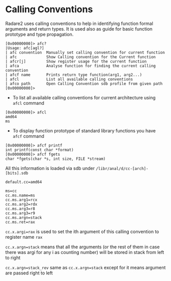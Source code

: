 # Calling Conventions

Radare2 uses calling conventions to help in identifying function formal arguments and return types. 
It is used also as guide for basic function prototype and type propagation.

```
[0x00000000]> afc?
|Usage: afc[agl?]
| afc convention  Manually set calling convention for current function
| afc             Show Calling convention for the Current function
| afcr[j]         Show register usage for the current function
| afca            Analyse function for finding the current calling convention
| afcf name       Prints return type function(arg1, arg2...)
| afcl            List all available calling conventions
| afco path       Open Calling Convention sdb profile from given path
[0x00000000]>
```

* To list all available calling conventions for current architecture using `afcl` command

```
[0x00000000]> afcl
amd64
ms
```
* To display function prototype of standard library functions you have `afcf` command 

```
[0x00000000]> afcf printf
int printf(const char *format)
[0x00000000]> afcf fgets
char *fgets(char *s, int size, FILE *stream)
```

All this information is loaded via sdb under `/libr/anal/d/cc-[arch]-[bits].sdb`

```
default.cc=amd64

ms=cc
cc.ms.name=ms
cc.ms.arg1=rcx
cc.ms.arg2=rdx
cc.ms.arg3=r8
cc.ms.arg3=r9
cc.ms.argn=stack
cc.ms.ret=rax
```

`cc.x.argi=rax` is used to set the ith argument of this calling convention to register name `rax`

`cc.x.argn=stack` means that all the arguments (or the rest of them in case there was argi for any i as counting number) will be stored in stack from left to right

`cc.x.argn=stack_rev` same as `cc.x.argn=stack` except for it means argument are passed right to left
